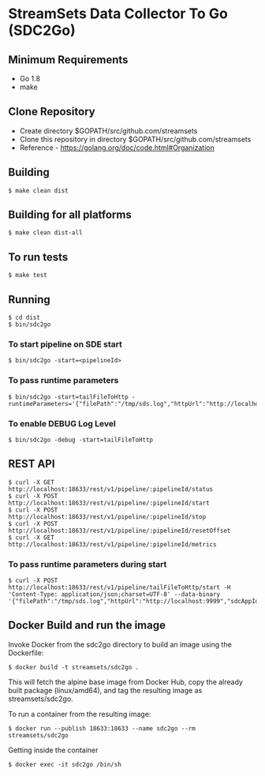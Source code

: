 # StreamSets Data Collector To Go (SDC2Go)

## Minimum Requirements

* Go 1.8
* make


## Clone Repository

* Create directory $GOPATH/src/github.com/streamsets
* Clone this repository in directory $GOPATH/src/github.com/streamsets
* Reference - https://golang.org/doc/code.html#Organization

## Building
    $ make clean dist

## Building for all platforms

    $ make clean dist-all

## To run tests

    $ make test

## Running

    $ cd dist
    $ bin/sdc2go

### To start pipeline on SDE start

    $ bin/sdc2go -start=<pipelineId>

### To pass runtime parameters

    $ bin/sdc2go -start=tailFileToHttp -runtimeParameters='{"filePath":"/tmp/sds.log","httpUrl":"http://localhost:9999","sdcAppId":"sde"}'

### To enable DEBUG Log Level

    $ bin/sdc2go -debug -start=tailFileToHttp

## REST API

    $ curl -X GET http://localhost:18633/rest/v1/pipeline/:pipelineId/status
    $ curl -X POST http://localhost:18633/rest/v1/pipeline/:pipelineId/start
    $ curl -X POST http://localhost:18633/rest/v1/pipeline/:pipelineId/stop
    $ curl -X POST http://localhost:18633/rest/v1/pipeline/:pipelineId/resetOffset
    $ curl -X GET http://localhost:18633/rest/v1/pipeline/:pipelineId/metrics

### To pass runtime parameters during start

    $ curl -X POST http://localhost:18633/rest/v1/pipeline/tailFileToHttp/start -H 'Content-Type: application/json;charset=UTF-8' --data-binary '{"filePath":"/tmp/sds.log","httpUrl":"http://localhost:9999","sdcAppId":"sde"}'

## Docker Build and run the image


Invoke Docker from the sdc2go directory to build an image using the Dockerfile:


    $ docker build -t streamsets/sdc2go .


This will fetch the alpine base image from Docker Hub, copy the already built package (linux/amd64), and tag the resulting image as streamsets/sdc2go.


To run a container from the resulting image:

    $ docker run --publish 18633:18633 --name sdc2go --rm streamsets/sdc2go

Getting inside the container

    $ docker exec -it sdc2go /bin/sh
